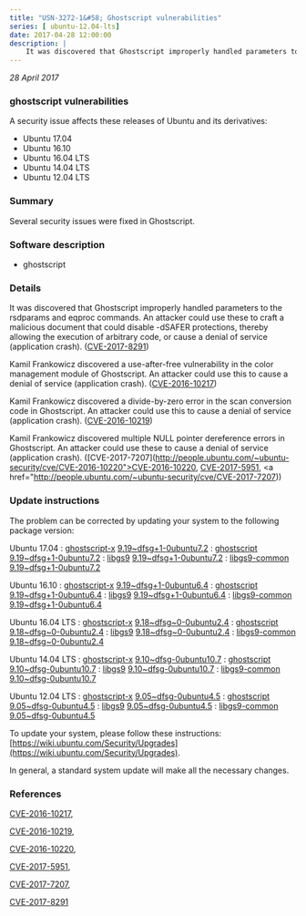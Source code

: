 ```yaml
---
title: "USN-3272-1&#58; Ghostscript vulnerabilities"
series: [ ubuntu-12.04-lts]
date: 2017-04-28 12:00:00
description: |
    It was discovered that Ghostscript improperly handled parameters to the rsdparams and eqproc commands. An attacker could use these to craft a malicious document that could disable -dSAFER protections, thereby allowing the execution of arbitrary code, or cause a denial of service (application crash). ([CVE-2017-8291](http://people.ubuntu.com/~ubuntu-security/cve/CVE-2017-8291))
--- 
```

 
 

*28 April 2017*

### ghostscript vulnerabilities

A security issue affects these releases of Ubuntu and its derivatives:

* Ubuntu 17.04
* Ubuntu 16.10
* Ubuntu 16.04 LTS
* Ubuntu 14.04 LTS
* Ubuntu 12.04 LTS

### Summary

Several security issues were fixed in Ghostscript. 

### Software description

* ghostscript 

### Details

It was discovered that Ghostscript improperly handled parameters to the rsdparams and eqproc commands. An attacker could use these to craft a malicious document that could disable -dSAFER protections, thereby allowing the execution of arbitrary code, or cause a denial of service (application crash). ([CVE-2017-8291](http://people.ubuntu.com/~ubuntu-security/cve/CVE-2017-8291))

Kamil Frankowicz discovered a use-after-free vulnerability in the color management module of Ghostscript. An attacker could use this to cause a denial of service (application crash). ([CVE-2016-10217](http://people.ubuntu.com/~ubuntu-security/cve/CVE-2016-10217))

Kamil Frankowicz discovered a divide-by-zero error in the scan conversion code in Ghostscript. An attacker could use this to cause a denial of service (application crash). ([CVE-2016-10219](http://people.ubuntu.com/~ubuntu-security/cve/CVE-2016-10219))

Kamil Frankowicz discovered multiple NULL pointer dereference errors in Ghostscript. An attacker could use these to cause a denial of service (application crash). ([CVE-2017-7207](http://people.ubuntu.com/~ubuntu-security/cve/CVE-2016-10220">CVE-2016-10220</a>, <a href="http://people.ubuntu.com/~ubuntu-security/cve/CVE-2017-5951">CVE-2017-5951</a>, <a href="http://people.ubuntu.com/~ubuntu-security/cve/CVE-2017-7207)) 

### Update instructions

The problem can be corrected by updating your system to the following package version:

Ubuntu 17.04
 : [ghostscript-x](https://launchpad.net/ubuntu/+source/ghostscript) <span> [9.19~dfsg+1-0ubuntu7.2](https://launchpad.net/ubuntu/+source/ghostscript/9.19~dfsg+1-0ubuntu7.2) </span> 
 : [ghostscript](https://launchpad.net/ubuntu/+source/ghostscript) <span> [9.19~dfsg+1-0ubuntu7.2](https://launchpad.net/ubuntu/+source/ghostscript/9.19~dfsg+1-0ubuntu7.2) </span> 
 : [libgs9](https://launchpad.net/ubuntu/+source/ghostscript) <span> [9.19~dfsg+1-0ubuntu7.2](https://launchpad.net/ubuntu/+source/ghostscript/9.19~dfsg+1-0ubuntu7.2) </span> 
 : [libgs9-common](https://launchpad.net/ubuntu/+source/ghostscript) <span> [9.19~dfsg+1-0ubuntu7.2](https://launchpad.net/ubuntu/+source/ghostscript/9.19~dfsg+1-0ubuntu7.2) </span> 

Ubuntu 16.10
 : [ghostscript-x](https://launchpad.net/ubuntu/+source/ghostscript) <span> [9.19~dfsg+1-0ubuntu6.4](https://launchpad.net/ubuntu/+source/ghostscript/9.19~dfsg+1-0ubuntu6.4) </span> 
 : [ghostscript](https://launchpad.net/ubuntu/+source/ghostscript) <span> [9.19~dfsg+1-0ubuntu6.4](https://launchpad.net/ubuntu/+source/ghostscript/9.19~dfsg+1-0ubuntu6.4) </span> 
 : [libgs9](https://launchpad.net/ubuntu/+source/ghostscript) <span> [9.19~dfsg+1-0ubuntu6.4](https://launchpad.net/ubuntu/+source/ghostscript/9.19~dfsg+1-0ubuntu6.4) </span> 
 : [libgs9-common](https://launchpad.net/ubuntu/+source/ghostscript) <span> [9.19~dfsg+1-0ubuntu6.4](https://launchpad.net/ubuntu/+source/ghostscript/9.19~dfsg+1-0ubuntu6.4) </span> 

Ubuntu 16.04 LTS
 : [ghostscript-x](https://launchpad.net/ubuntu/+source/ghostscript) <span> [9.18~dfsg~0-0ubuntu2.4](https://launchpad.net/ubuntu/+source/ghostscript/9.18~dfsg~0-0ubuntu2.4) </span> 
 : [ghostscript](https://launchpad.net/ubuntu/+source/ghostscript) <span> [9.18~dfsg~0-0ubuntu2.4](https://launchpad.net/ubuntu/+source/ghostscript/9.18~dfsg~0-0ubuntu2.4) </span> 
 : [libgs9](https://launchpad.net/ubuntu/+source/ghostscript) <span> [9.18~dfsg~0-0ubuntu2.4](https://launchpad.net/ubuntu/+source/ghostscript/9.18~dfsg~0-0ubuntu2.4) </span> 
 : [libgs9-common](https://launchpad.net/ubuntu/+source/ghostscript) <span> [9.18~dfsg~0-0ubuntu2.4](https://launchpad.net/ubuntu/+source/ghostscript/9.18~dfsg~0-0ubuntu2.4) </span> 

Ubuntu 14.04 LTS
 : [ghostscript-x](https://launchpad.net/ubuntu/+source/ghostscript) <span> [9.10~dfsg-0ubuntu10.7](https://launchpad.net/ubuntu/+source/ghostscript/9.10~dfsg-0ubuntu10.7) </span> 
 : [ghostscript](https://launchpad.net/ubuntu/+source/ghostscript) <span> [9.10~dfsg-0ubuntu10.7](https://launchpad.net/ubuntu/+source/ghostscript/9.10~dfsg-0ubuntu10.7) </span> 
 : [libgs9](https://launchpad.net/ubuntu/+source/ghostscript) <span> [9.10~dfsg-0ubuntu10.7](https://launchpad.net/ubuntu/+source/ghostscript/9.10~dfsg-0ubuntu10.7) </span> 
 : [libgs9-common](https://launchpad.net/ubuntu/+source/ghostscript) <span> [9.10~dfsg-0ubuntu10.7](https://launchpad.net/ubuntu/+source/ghostscript/9.10~dfsg-0ubuntu10.7) </span> 

Ubuntu 12.04 LTS
 : [ghostscript-x](https://launchpad.net/ubuntu/+source/ghostscript) <span> [9.05~dfsg-0ubuntu4.5](https://launchpad.net/ubuntu/+source/ghostscript/9.05~dfsg-0ubuntu4.5) </span> 
 : [ghostscript](https://launchpad.net/ubuntu/+source/ghostscript) <span> [9.05~dfsg-0ubuntu4.5](https://launchpad.net/ubuntu/+source/ghostscript/9.05~dfsg-0ubuntu4.5) </span> 
 : [libgs9](https://launchpad.net/ubuntu/+source/ghostscript) <span> [9.05~dfsg-0ubuntu4.5](https://launchpad.net/ubuntu/+source/ghostscript/9.05~dfsg-0ubuntu4.5) </span> 
 : [libgs9-common](https://launchpad.net/ubuntu/+source/ghostscript) <span> [9.05~dfsg-0ubuntu4.5](https://launchpad.net/ubuntu/+source/ghostscript/9.05~dfsg-0ubuntu4.5) </span> 

To update your system, please follow these instructions: [https://wiki.ubuntu.com/Security/Upgrades](https://wiki.ubuntu.com/Security/Upgrades).

In general, a standard system update will make all the necessary changes. 

### References

 
 [CVE-2016-10217](http://people.ubuntu.com/~ubuntu-security/cve/CVE-2016-10217), 

 [CVE-2016-10219](http://people.ubuntu.com/~ubuntu-security/cve/CVE-2016-10219), 

 [CVE-2016-10220](http://people.ubuntu.com/~ubuntu-security/cve/CVE-2016-10220), 

 [CVE-2017-5951](http://people.ubuntu.com/~ubuntu-security/cve/CVE-2017-5951), 

 [CVE-2017-7207](http://people.ubuntu.com/~ubuntu-security/cve/CVE-2017-7207), 

 [CVE-2017-8291](http://people.ubuntu.com/~ubuntu-security/cve/CVE-2017-8291)
 

